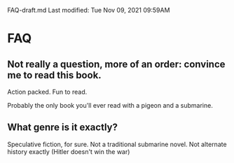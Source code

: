 FAQ-draft.md
Last modified: Tue Nov 09, 2021  09:59AM


# FAQ

## Not really a question, more of an order: convince me to read this book.
Action packed. Fun to read.

Probably the only book you'll ever read with a pigeon and a submarine.

## What genre is it exactly?
Speculative fiction, for sure.
Not a traditional submarine novel.
Not alternate history exactly (Hitler doesn't win the war)



